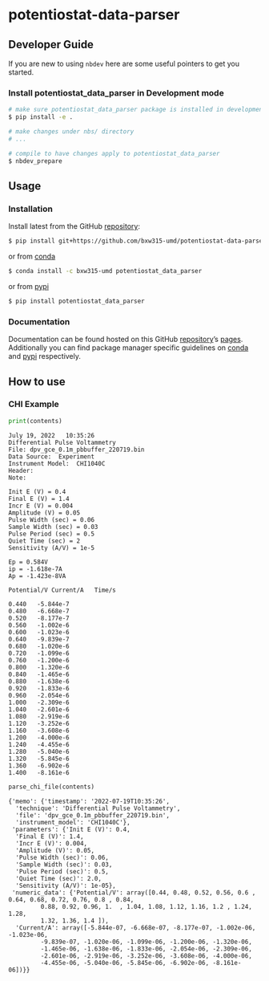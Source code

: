 # potentiostat-data-parser

<!-- WARNING: THIS FILE WAS AUTOGENERATED! DO NOT EDIT! -->

## Developer Guide

If you are new to using `nbdev` here are some useful pointers to get you
started.

### Install potentiostat_data_parser in Development mode

``` sh
# make sure potentiostat_data_parser package is installed in development mode
$ pip install -e .

# make changes under nbs/ directory
# ...

# compile to have changes apply to potentiostat_data_parser
$ nbdev_prepare
```

## Usage

### Installation

Install latest from the GitHub
[repository](https://github.com/bxw315-umd/potentiostat-data-parser):

``` sh
$ pip install git+https://github.com/bxw315-umd/potentiostat-data-parser.git
```

or from
[conda](https://anaconda.org/bxw315-umd/potentiostat-data-parser)

``` sh
$ conda install -c bxw315-umd potentiostat_data_parser
```

or from [pypi](https://pypi.org/project/potentiostat-data-parser/)

``` sh
$ pip install potentiostat_data_parser
```

### Documentation

Documentation can be found hosted on this GitHub
[repository](https://github.com/bxw315-umd/potentiostat-data-parser)’s
[pages](https://bxw315-umd.github.io/potentiostat-data-parser/).
Additionally you can find package manager specific guidelines on
[conda](https://anaconda.org/bxw315-umd/potentiostat-data-parser) and
[pypi](https://pypi.org/project/potentiostat-data-parser/) respectively.

## How to use

### CHI Example

``` python
print(contents)
```

    July 19, 2022   10:35:26
    Differential Pulse Voltammetry
    File: dpv_gce_0.1m_pbbuffer_220719.bin
    Data Source:  Experiment
    Instrument Model:  CHI1040C
    Header: 
    Note: 

    Init E (V) = 0.4
    Final E (V) = 1.4
    Incr E (V) = 0.004
    Amplitude (V) = 0.05
    Pulse Width (sec) = 0.06
    Sample Width (sec) = 0.03
    Pulse Period (sec) = 0.5
    Quiet Time (sec) = 2
    Sensitivity (A/V) = 1e-5

    Ep = 0.584V
    ip = -1.618e-7A
    Ap = -1.423e-8VA

    Potential/V Current/A   Time/s

    0.440   -5.844e-7
    0.480   -6.668e-7
    0.520   -8.177e-7
    0.560   -1.002e-6
    0.600   -1.023e-6
    0.640   -9.839e-7
    0.680   -1.020e-6
    0.720   -1.099e-6
    0.760   -1.200e-6
    0.800   -1.320e-6
    0.840   -1.465e-6
    0.880   -1.638e-6
    0.920   -1.833e-6
    0.960   -2.054e-6
    1.000   -2.309e-6
    1.040   -2.601e-6
    1.080   -2.919e-6
    1.120   -3.252e-6
    1.160   -3.608e-6
    1.200   -4.000e-6
    1.240   -4.455e-6
    1.280   -5.040e-6
    1.320   -5.845e-6
    1.360   -6.902e-6
    1.400   -8.161e-6

``` python
parse_chi_file(contents)
```

    {'memo': {'timestamp': '2022-07-19T10:35:26',
      'technique': 'Differential Pulse Voltammetry',
      'file': 'dpv_gce_0.1m_pbbuffer_220719.bin',
      'instrument_model': 'CHI1040C'},
     'parameters': {'Init E (V)': 0.4,
      'Final E (V)': 1.4,
      'Incr E (V)': 0.004,
      'Amplitude (V)': 0.05,
      'Pulse Width (sec)': 0.06,
      'Sample Width (sec)': 0.03,
      'Pulse Period (sec)': 0.5,
      'Quiet Time (sec)': 2.0,
      'Sensitivity (A/V)': 1e-05},
     'numeric_data': {'Potential/V': array([0.44, 0.48, 0.52, 0.56, 0.6 , 0.64, 0.68, 0.72, 0.76, 0.8 , 0.84,
             0.88, 0.92, 0.96, 1.  , 1.04, 1.08, 1.12, 1.16, 1.2 , 1.24, 1.28,
             1.32, 1.36, 1.4 ]),
      'Current/A': array([-5.844e-07, -6.668e-07, -8.177e-07, -1.002e-06, -1.023e-06,
             -9.839e-07, -1.020e-06, -1.099e-06, -1.200e-06, -1.320e-06,
             -1.465e-06, -1.638e-06, -1.833e-06, -2.054e-06, -2.309e-06,
             -2.601e-06, -2.919e-06, -3.252e-06, -3.608e-06, -4.000e-06,
             -4.455e-06, -5.040e-06, -5.845e-06, -6.902e-06, -8.161e-06])}}
